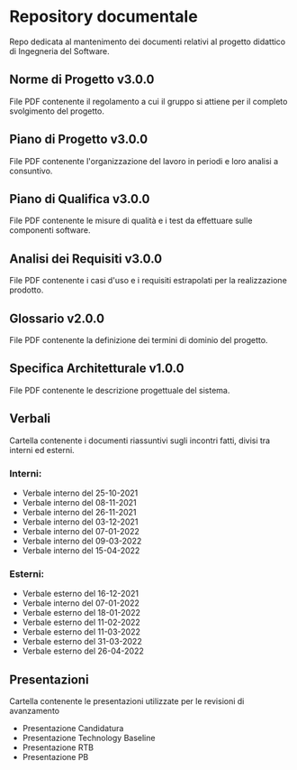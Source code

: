 # Repository documentale
Repo dedicata al mantenimento dei documenti relativi al progetto didattico di Ingegneria del Software.
## Norme di Progetto v3.0.0
File PDF contenente il regolamento a cui il gruppo si attiene per il completo svolgimento del progetto.
## Piano di Progetto v3.0.0
File PDF contenente l'organizzazione del lavoro in periodi e loro analisi a consuntivo.
## Piano di Qualifica v3.0.0
File PDF contenente le misure di qualità e i test da effettuare sulle componenti software.
## Analisi dei Requisiti v3.0.0
File PDF contenente i casi d'uso e i requisiti estrapolati per la realizzazione prodotto.
## Glossario v2.0.0
File PDF contenente la definizione dei termini di dominio del progetto.
## Specifica Architetturale v1.0.0
File PDF contenente le descrizione progettuale del sistema.
## Verbali
Cartella contenente i documenti riassuntivi sugli incontri fatti, divisi tra interni ed esterni.
### Interni:
- Verbale interno del 25-10-2021
- Verbale interno del 08-11-2021
- Verbale interno del 26-11-2021
- Verbale interno del 03-12-2021
- Verbale interno del 07-01-2022
- Verbale interno del 09-03-2022
- Verbale interno del 15-04-2022
### Esterni:
- Verbale esterno del 16-12-2021
- Verbale interno del 07-01-2022
- Verbale esterno del 18-01-2022
- Verbale esterno del 11-02-2022
- Verbale esterno del 11-03-2022
- Verbale esterno del 31-03-2022
- Verbale esterno del 26-04-2022
## Presentazioni
Cartella contenente le presentazioni utilizzate per le revisioni di avanzamento
- Presentazione Candidatura
- Presentazione Technology Baseline
- Presentazione RTB
- Presentazione PB

